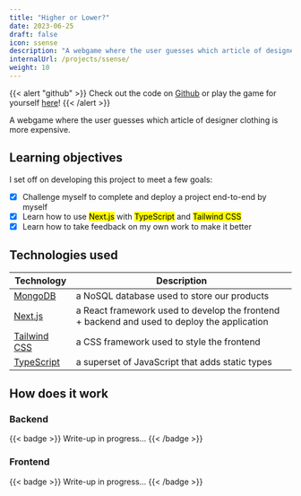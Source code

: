 ```yaml
---
title: "Higher or Lower?"
date: 2023-06-25
draft: false
icon: ssense
description: "A webgame where the user guesses which article of designer clothing is more expensive."
internalUrl: /projects/ssense/
weight: 10
---
```

{{< alert "github" >}}
Check out the code on [Github](https://github.com/bvu12/ssense-game) or play the game for yourself [here](https://ssense-game.vercel.app)!
{{< /alert >}}

A webgame where the user guesses which article of designer clothing is more expensive.


## Learning objectives
I set off on developing this project to meet a few goals:
- [x] Challenge myself to complete and deploy a project end-to-end by myself
- [x] Learn how to use <mark>Next.js</mark> with <mark>TypeScript</mark> and <mark>Tailwind CSS</mark>
- [x] Learn how to take feedback on my own work to make it better

## Technologies used
| Technology                                    | Description                                                                                 |
|-----------------------------------------------|---------------------------------------------------------------------------------------------|
| [MongoDB](https://www.mongodb.com/)    | a NoSQL database used to store our products                                                 |
| [Next.js](https://nextjs.org/)                | a React framework used to develop the frontend + backend and used to deploy the application |
| [Tailwind CSS](https://tailwindcss.com/)      | a CSS framework used to style the frontend                                                  |
| [TypeScript](https://www.typescriptlang.org/) | a superset of JavaScript that adds static types                                             |

## How does it work
### Backend
{{< badge >}}
Write-up in progress...
{{< /badge >}}
### Frontend
{{< badge >}}
Write-up in progress...
{{< /badge >}}
